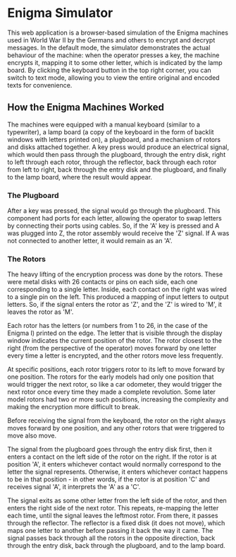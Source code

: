 # Enigma Simulator 

This web application is a browser-based simulation of the Enigma machines used in World War II by the Germans and others to encrypt and decrypt messages. In the default mode, the simulator demonstrates the actual behaviour of the machine: when the operator presses a key, the machine encrypts it, mapping it to some other letter, which is indicated by the lamp board. By clicking the keyboard button in the top right corner, you can switch to text mode, allowing you to view the entire original and encoded texts for convenience. 

## How the Enigma Machines Worked 

The machines were equipped with a manual keyboard (similar to a typewriter), a lamp board (a copy of the keyboard in the form of backlit windows with letters printed on), a plugboard, and a mechanism of rotors and disks attached together. A key press would produce an electrical signal, which would then pass through the plugboard, through the entry disk, right to left through each rotor, through the reflector, back through each rotor from left to right, back through the entry disk and the plugboard, and finally to the lamp board, where the result would appear. 

### The Plugboard 
After a key was pressed, the signal would go through the plugboard. This component had ports for each letter, allowing the operator to swap letters by connecting their ports using cables. So, if the 'A' key is pressed and A was plugged into Z, the rotor assembly would receive the 'Z' signal. If A was not connected to another letter, it would remain as an 'A'. 

### The Rotors 
The heavy lifting of the encryption process was done by the rotors. These were metal disks with 26 contacts or pins on each side, each one corresponding to a single letter. Inside, each contact on the right was wired to a single pin on the left. This produced a mapping of input letters to output letters. So, if the signal enters the rotor as 'Z', and the 'Z' is wired to 'M', it leaves the rotor as 'M'. 

Each rotor has the letters (or numbers from 1 to 26, in the case of the Enigma I) printed on the edge. The letter that is visible through the display window indicates the current position of the rotor. The rotor closest to the right (from the perspective of the operator) moves forward by one letter every time a letter is encrypted, and the other rotors move less frequently. 

At specific positions, each rotor triggers rotor to its left to move forward by one position. The rotors for the early models had only one position that would trigger the next rotor, so like a car odometer, they would trigger the next rotor once every time they made a complete revolution. Some later model rotors had two or more such positions, increasing the complexity and making the encryption more difficult to break. 

Before receiving the signal from the keyboard, the rotor on the right always moves forward by one position, and any other rotors that were triggered to move also move. 

The signal from the plugboard goes through the entry disk first, then it enters a contact on the left side of the rotor on the right. If the rotor is at position 'A', it enters whichever contact would normally correspond to the letter the signal represents. Otherwise, it enters whichever contact happens to be in that position - in other words, if the rotor is at position 'C' and receives signal 'A', it interprets the 'A' as a 'C'. 

The signal exits as some other letter from the left side of the rotor, and then enters the right side of the next rotor. This repeats, re-mapping the letter each time, until the signal leaves the leftmost rotor. From there, it passes through the reflector. The reflector is a fixed disk (it does not move), which maps one letter to another before passing it back the way it came. The signal passes back through all the rotors in the opposite direction, back through the entry disk, back through the plugboard, and to the lamp board. 